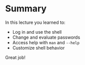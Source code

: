 # Summary

In this lecture you learned to:
- Log in and use the shell
- Change and evaluate passwords
- Access help with `man` and `--help`
- Customize shell behavior

Great job!
